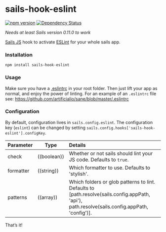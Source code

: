 # sails-hook-eslint
[![npm version](https://badge.fury.io/js/sails-hook-eslint.svg)](https://npmjs.org/package/sails-hook-eslint) [![Dependency Status](https://img.shields.io/david/globegitter/sails-hook-eslint.svg?style=flat)](https://david-dm.org/globegitter/sails-hook-eslint)

*Needs at least Sails version 0.11.0 to work*

[Sails JS](http://sailsjs.org) hook to activate [ESLint](http://eslint.org/) for your whole sails app.

### Installation

`npm install sails-hook-eslint`

### Usage

Make sure you have a [.eslintrc](http://eslint.org/docs/user-guide/configuring) in your root folder. Then just lift your app as normal, and enjoy the power of linting. For an example of an `.eslintrc` file see: https://github.com/artificialio/sane/blob/master/.eslintrc

### Configuration

By default, configuration lives in `sails.config.eslint`.  The configuration key (`eslint`) can be changed by setting `sails.config.hooks['sails-hook-eslint'].configKey`.

Parameter      | Type                | Details
-------------- | ------------------- |:---------------------------------
check        | ((boolean)) | Whether or not sails should lint your JS code.  Defaults to `true`.
formatter   | ((string)) | Which formatter to use.  Defaults to 'stylish'.
patterns          | ((array)) | Which folders or glob patterns to lint.  Defaults to [path.resolve(sails.config.appPath, 'api'), path.resolve(sails.config.appPath, 'config')].

That&rsquo;s it!

